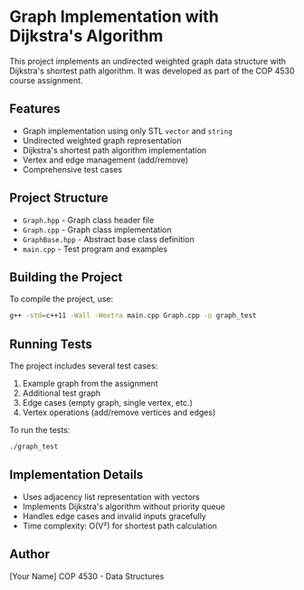 # Graph Implementation with Dijkstra's Algorithm

This project implements an undirected weighted graph data structure with Dijkstra's shortest path algorithm. It was developed as part of the COP 4530 course assignment.

## Features

- Graph implementation using only STL `vector` and `string`
- Undirected weighted graph representation
- Dijkstra's shortest path algorithm implementation
- Vertex and edge management (add/remove)
- Comprehensive test cases

## Project Structure

- `Graph.hpp` - Graph class header file
- `Graph.cpp` - Graph class implementation
- `GraphBase.hpp` - Abstract base class definition
- `main.cpp` - Test program and examples

## Building the Project

To compile the project, use:

```bash
g++ -std=c++11 -Wall -Wextra main.cpp Graph.cpp -o graph_test
```

## Running Tests

The project includes several test cases:
1. Example graph from the assignment
2. Additional test graph
3. Edge cases (empty graph, single vertex, etc.)
4. Vertex operations (add/remove vertices and edges)

To run the tests:

```bash
./graph_test
```

## Implementation Details

- Uses adjacency list representation with vectors
- Implements Dijkstra's algorithm without priority queue
- Handles edge cases and invalid inputs gracefully
- Time complexity: O(V²) for shortest path calculation

## Author

[Your Name]
COP 4530 - Data Structures 